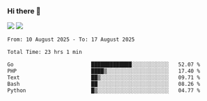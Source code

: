 ### Hi there 👋️

![](https://komarev.com/ghpvc/?username=Loner1024)
![](https://hit.yhype.me/github/profile?account_id=20189164)

<!--START_SECTION:waka-->

```txt
From: 10 August 2025 - To: 17 August 2025

Total Time: 23 hrs 1 min

Go                         █████████████░░░░░░░░░░░░   52.07 %
PHP                        ████▒░░░░░░░░░░░░░░░░░░░░   17.40 %
Text                       ██▒░░░░░░░░░░░░░░░░░░░░░░   09.71 %
Bash                       ██░░░░░░░░░░░░░░░░░░░░░░░   08.26 %
Python                     █▒░░░░░░░░░░░░░░░░░░░░░░░   04.77 %
```

<!--END_SECTION:waka-->



